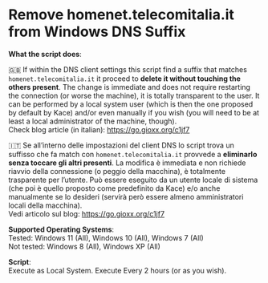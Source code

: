 # Remove homenet.telecomitalia.it from Windows DNS Suffix

**What the script does**:

🇬🇧 If within the DNS client settings this script find a suffix that matches `homenet.telecomitalia.it` it proceed to **delete it without touching the others present**. The change is immediate and does not require restarting the connection (or worse the machine), it is totally transparent to the user.
It can be performed by a local system user (which is then the one proposed by default by Kace) and/or even manually if you wish (you will need to be at least a local administrator of the machine, though).  
Check blog article (in italian): https://go.gioxx.org/c1jf7

🇮🇹 Se all’interno delle  impostazioni del client DNS lo script trova un suffisso che fa match con `homenet.telecomitalia.it` provvede a **eliminarlo senza toccare gli altri presenti**. La modifica è immediata e non richiede riavvio della connessione (o  peggio della macchina), è totalmente trasparente per l’utente. 
Può  essere eseguito da un utente locale di sistema (che poi è quello  proposto come predefinito da Kace) e/o anche manualmente se lo desideri  (servirà però essere almeno amministratori locali della macchina).  
Vedi articolo sul blog: https://go.gioxx.org/c1jf7

**Supported Operating Systems**:  
Tested: Windows 11 (All), Windows 10 (All), Windows 7 (All)  
Not tested: Windows 8 (All), Windows XP (All)

**Script**:  
Execute as Local System. 
Execute Every 2 hours (or as you wish).